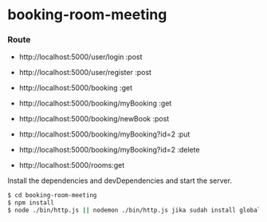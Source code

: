 # booking-room-meeting

### Route

* http://localhost:5000/user/login :post
* http://localhost:5000/user/register :post

* http://localhost:5000/booking :get
* http://localhost:5000/booking/myBooking :get
* http://localhost:5000/booking/newBook :post
* http://localhost:5000/booking/myBooking?id=2 :put
* http://localhost:5000/booking/myBooking?id=2 :delete

* http://localhost:5000/rooms:get

Install the dependencies and devDependencies and start the server.

```sh
$ cd booking-room-meeting
$ npm install
$ node ./bin/http.js || nodemon ./bin/http.js jika sudah install global
```
